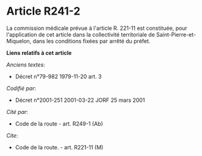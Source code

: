 # Article R241-2

La commission médicale prévue à l'article R. 221-11 est constituée, pour l'application de cet article dans la collectivité
territoriale de Saint-Pierre-et-Miquelon, dans les conditions fixées par arrêté du préfet.

**Liens relatifs à cet article**

_Anciens textes_:

  - Décret n°79-982 1979-11-20 art. 3

_Codifié par_:

  - Décret n°2001-251 2001-03-22 JORF 25 mars 2001

_Cité par_:

  - Code de la route - art. R249-1 (Ab)

_Cite_:

  - Code de la route. - art. R221-11 (M)
